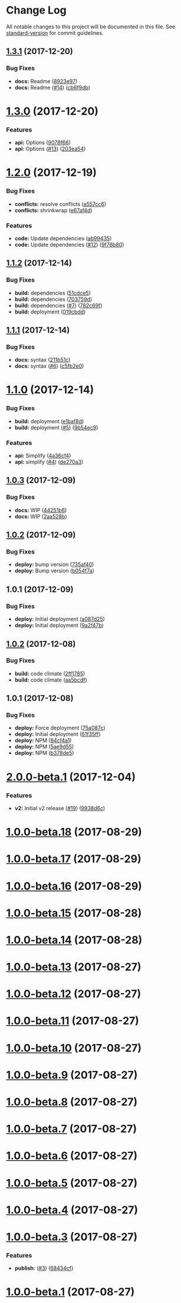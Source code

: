 # Change Log

All notable changes to this project will be documented in this file. See [standard-version](https://github.com/conventional-changelog/standard-version) for commit guidelines.

<a name="1.3.1"></a>
## [1.3.1](https://github.com/adam-26/react-router-metadata/compare/v1.3.0...v1.3.1) (2017-12-20)


### Bug Fixes

* **docs:** Readme ([8923e97](https://github.com/adam-26/react-router-metadata/commit/8923e97))
* **docs:** Readme ([#14](https://github.com/adam-26/react-router-metadata/issues/14)) ([cb6f9db](https://github.com/adam-26/react-router-metadata/commit/cb6f9db))



<a name="1.3.0"></a>
# [1.3.0](https://github.com/adam-26/react-router-metadata/compare/v1.2.0...v1.3.0) (2017-12-20)


### Features

* **api:** Options ([9078f66](https://github.com/adam-26/react-router-metadata/commit/9078f66))
* **api:** Options ([#13](https://github.com/adam-26/react-router-metadata/issues/13)) ([203ea54](https://github.com/adam-26/react-router-metadata/commit/203ea54))



<a name="1.2.0"></a>
# [1.2.0](https://github.com/adam-26/react-router-metadata/compare/v1.1.2...v1.2.0) (2017-12-19)


### Bug Fixes

* **conflicts:** resolve conflicts ([a557cc6](https://github.com/adam-26/react-router-metadata/commit/a557cc6))
* **conflicts:** shrinkwrap ([e67af4d](https://github.com/adam-26/react-router-metadata/commit/e67af4d))


### Features

* **code:** Update dependencies ([ab99435](https://github.com/adam-26/react-router-metadata/commit/ab99435))
* **code:** Update dependencies ([#12](https://github.com/adam-26/react-router-metadata/issues/12)) ([9f76b80](https://github.com/adam-26/react-router-metadata/commit/9f76b80))



<a name="1.1.2"></a>
## [1.1.2](https://github.com/adam-26/react-router-metadata/compare/v1.1.1...v1.1.2) (2017-12-14)


### Bug Fixes

* **build:** dependencies ([51cdce5](https://github.com/adam-26/react-router-metadata/commit/51cdce5))
* **build:** dependencies ([703759d](https://github.com/adam-26/react-router-metadata/commit/703759d))
* **build:** dependencies ([#7](https://github.com/adam-26/react-router-metadata/issues/7)) ([782c69f](https://github.com/adam-26/react-router-metadata/commit/782c69f))
* **build:** deployment ([019cbdd](https://github.com/adam-26/react-router-metadata/commit/019cbdd))



<a name="1.1.1"></a>
## [1.1.1](https://github.com/adam-26/react-router-metadata/compare/v1.1.0...v1.1.1) (2017-12-14)


### Bug Fixes

* **docs:** syntax ([211b51c](https://github.com/adam-26/react-router-metadata/commit/211b51c))
* **docs:** syntax ([#6](https://github.com/adam-26/react-router-metadata/issues/6)) ([c5fb2e0](https://github.com/adam-26/react-router-metadata/commit/c5fb2e0))



<a name="1.1.0"></a>
# [1.1.0](https://github.com/adam-26/react-router-metadata/compare/v1.0.3...v1.1.0) (2017-12-14)


### Bug Fixes

* **build:** deployment ([e1baf8d](https://github.com/adam-26/react-router-metadata/commit/e1baf8d))
* **build:** deployment ([#5](https://github.com/adam-26/react-router-metadata/issues/5)) ([9b54ec9](https://github.com/adam-26/react-router-metadata/commit/9b54ec9))


### Features

* **api:** Simplify ([4a36cf4](https://github.com/adam-26/react-router-metadata/commit/4a36cf4))
* **api:** simplify ([#4](https://github.com/adam-26/react-router-metadata/issues/4)) ([de270a3](https://github.com/adam-26/react-router-metadata/commit/de270a3))



<a name="1.0.3"></a>
## [1.0.3](https://github.com/adam-26/react-router-metadata/compare/v1.0.2...v1.0.3) (2017-12-09)


### Bug Fixes

* **docs:** WIP ([44251b6](https://github.com/adam-26/react-router-metadata/commit/44251b6))
* **docs:** WIP ([2aa528b](https://github.com/adam-26/react-router-metadata/commit/2aa528b))



<a name="1.0.2"></a>
## [1.0.2](https://github.com/adam-26/react-router-metadata/compare/v1.0.1...v1.0.2) (2017-12-09)


### Bug Fixes

* **deploy:** bump version ([735af40](https://github.com/adam-26/react-router-metadata/commit/735af40))
* **deploy:** Bump version ([b054f7a](https://github.com/adam-26/react-router-metadata/commit/b054f7a))



<a name="1.0.1"></a>
## 1.0.1 (2017-12-09)


### Bug Fixes

* **deploy:** Initial deployment ([a087d25](https://github.com/adam-26/react-router-metadata/commit/a087d25))
* **deploy:** Initial deployment ([9a2f47b](https://github.com/adam-26/react-router-metadata/commit/9a2f47b))



<a name="1.0.2"></a>
## [1.0.2](https://github.com/adam-26/react-html-metadata/compare/v1.0.1...v1.0.2) (2017-12-08)


### Bug Fixes

* **build:** code climate ([2ff1785](https://github.com/adam-26/react-html-metadata/commit/2ff1785))
* **build:** code climate ([aa5bcdf](https://github.com/adam-26/react-html-metadata/commit/aa5bcdf))



<a name="1.0.1"></a>
## 1.0.1 (2017-12-08)


### Bug Fixes

* **deploy:** Force deployment ([75a087c](https://github.com/adam-26/react-html-metadata/commit/75a087c))
* **deploy:** Initial deployment ([61f35ff](https://github.com/adam-26/react-html-metadata/commit/61f35ff))
* **deploy:** NPM ([84cf4a1](https://github.com/adam-26/react-html-metadata/commit/84cf4a1))
* **deploy:** NPM ([5ae9d55](https://github.com/adam-26/react-html-metadata/commit/5ae9d55))
* **deploy:** NPM ([b378de5](https://github.com/adam-26/react-html-metadata/commit/b378de5))



<a name="2.0.0-beta.1"></a>
# [2.0.0-beta.1](https://github.com/adam-26/react-router-dispatcher/compare/v1.0.0-beta.18...v2.0.0-beta.1) (2017-12-04)


### Features

* **v2:** Initial v2 release ([#19](https://github.com/adam-26/react-router-dispatcher/issues/19)) ([9938d6c](https://github.com/adam-26/react-router-dispatcher/commit/9938d6c))



<a name="1.0.0-beta.18"></a>
# [1.0.0-beta.18](https://github.com/adam-26/react-router-dispatcher/compare/v1.0.0-beta.17...v1.0.0-beta.18) (2017-08-29)



<a name="1.0.0-beta.17"></a>
# [1.0.0-beta.17](https://github.com/adam-26/react-router-dispatcher/compare/v1.0.0-beta.16...v1.0.0-beta.17) (2017-08-29)



<a name="1.0.0-beta.16"></a>
# [1.0.0-beta.16](https://github.com/adam-26/react-router-dispatcher/compare/v1.0.0-beta.15...v1.0.0-beta.16) (2017-08-29)



<a name="1.0.0-beta.15"></a>
# [1.0.0-beta.15](https://github.com/adam-26/react-router-dispatcher/compare/v1.0.0-beta.14...v1.0.0-beta.15) (2017-08-28)



<a name="1.0.0-beta.14"></a>
# [1.0.0-beta.14](https://github.com/adam-26/react-router-dispatcher/compare/v1.0.0-beta.13...v1.0.0-beta.14) (2017-08-28)



<a name="1.0.0-beta.13"></a>
# [1.0.0-beta.13](https://github.com/adam-26/react-router-dispatcher/compare/v1.0.0-beta.12...v1.0.0-beta.13) (2017-08-27)



<a name="1.0.0-beta.12"></a>
# [1.0.0-beta.12](https://github.com/adam-26/react-router-dispatcher/compare/v1.0.0-beta.11...v1.0.0-beta.12) (2017-08-27)



<a name="1.0.0-beta.11"></a>
# [1.0.0-beta.11](https://github.com/adam-26/react-router-dispatcher/compare/v1.0.0-beta.10...v1.0.0-beta.11) (2017-08-27)



<a name="1.0.0-beta.10"></a>
# [1.0.0-beta.10](https://github.com/adam-26/react-router-dispatcher/compare/v1.0.0-beta.9...v1.0.0-beta.10) (2017-08-27)



<a name="1.0.0-beta.9"></a>
# [1.0.0-beta.9](https://github.com/adam-26/react-router-dispatcher/compare/v1.0.0-beta.8...v1.0.0-beta.9) (2017-08-27)



<a name="1.0.0-beta.8"></a>
# [1.0.0-beta.8](https://github.com/adam-26/react-router-dispatcher/compare/v1.0.0-beta.7...v1.0.0-beta.8) (2017-08-27)



<a name="1.0.0-beta.7"></a>
# [1.0.0-beta.7](https://github.com/adam-26/react-router-dispatcher/compare/v1.0.0-beta.6...v1.0.0-beta.7) (2017-08-27)



<a name="1.0.0-beta.6"></a>
# [1.0.0-beta.6](https://github.com/adam-26/react-router-dispatcher/compare/v1.0.0-beta.5...v1.0.0-beta.6) (2017-08-27)



<a name="1.0.0-beta.5"></a>
# [1.0.0-beta.5](https://github.com/adam-26/react-router-dispatcher/compare/v1.0.0-beta.4...v1.0.0-beta.5) (2017-08-27)



<a name="1.0.0-beta.4"></a>
# [1.0.0-beta.4](https://github.com/adam-26/react-router-dispatcher/compare/v1.0.0-beta.3...v1.0.0-beta.4) (2017-08-27)



<a name="1.0.0-beta.3"></a>
# [1.0.0-beta.3](https://github.com/adam-26/react-router-dispatcher/compare/v1.0.0-beta.1...v1.0.0-beta.3) (2017-08-27)


### Features

* **publish:** ([#3](https://github.com/adam-26/react-router-dispatcher/issues/3)) ([68434cf](https://github.com/adam-26/react-router-dispatcher/commit/68434cf))



<a name="1.0.0-beta.1"></a>
# [1.0.0-beta.1](https://github.com/adam-26/react-router-dispatcher/compare/v5.1.0...v1.0.0-beta.1) (2017-08-27)
